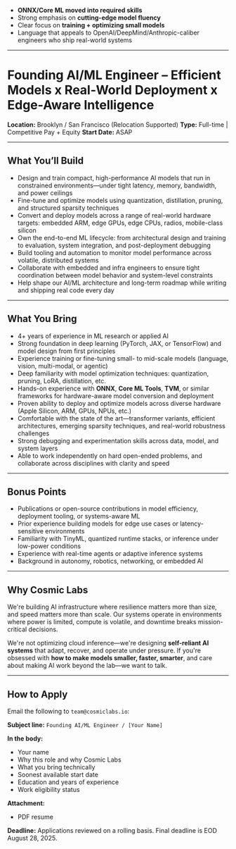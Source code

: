 * **ONNX/Core ML moved into required skills**
* Strong emphasis on **cutting-edge model fluency**
* Clear focus on **training + optimizing small models**
* Language that appeals to OpenAI/DeepMind/Anthropic-caliber engineers who ship real-world systems

---

# Founding AI/ML Engineer – Efficient Models x Real-World Deployment x Edge-Aware Intelligence

**Location:** Brooklyn / San Francisco (Relocation Supported)
**Type:** Full-time | Competitive Pay + Equity
**Start Date:** ASAP

---

## What You’ll Build

* Design and train compact, high-performance AI models that run in constrained environments—under tight latency, memory, bandwidth, and power ceilings
* Fine-tune and optimize models using quantization, distillation, pruning, and structured sparsity techniques
* Convert and deploy models across a range of real-world hardware targets: embedded ARM, edge GPUs, edge CPUs, radios, mobile-class silicon
* Own the end-to-end ML lifecycle: from architectural design and training to evaluation, system integration, and post-deployment debugging
* Build tooling and automation to monitor model performance across volatile, distributed systems
* Collaborate with embedded and infra engineers to ensure tight coordination between model behavior and system-level constraints
* Help shape our AI/ML architecture and long-term roadmap while writing and shipping real code every day

---

## What You Bring

* 4+ years of experience in ML research or applied AI
* Strong foundation in deep learning (PyTorch, JAX, or TensorFlow) and model design from first principles
* Experience training or fine-tuning small- to mid-scale models (language, vision, multi-modal, or agentic)
* Deep familiarity with model optimization techniques: quantization, pruning, LoRA, distillation, etc.
* Hands-on experience with **ONNX**, **Core ML Tools**, **TVM**, or similar frameworks for hardware-aware model conversion and deployment
* Proven ability to deploy and optimize models across diverse hardware (Apple Silicon, ARM, GPUs, NPUs, etc.)
* Comfortable with the state of the art—transformer variants, efficient architectures, emerging sparsity techniques, and real-world robustness challenges
* Strong debugging and experimentation skills across data, model, and system layers
* Able to work independently on hard open-ended problems, and collaborate across disciplines with clarity and speed

---

## Bonus Points

* Publications or open-source contributions in model efficiency, deployment tooling, or systems-aware ML
* Prior experience building models for edge use cases or latency-sensitive environments
* Familiarity with TinyML, quantized runtime stacks, or inference under low-power conditions
* Experience with real-time agents or adaptive inference systems
* Background in autonomy, robotics, networking, or embedded AI

---

## Why Cosmic Labs

We're building AI infrastructure where resilience matters more than size, and speed matters more than scale. Our systems operate in environments where power is limited, compute is volatile, and downtime breaks mission-critical decisions.

We're not optimizing cloud inference—we're designing **self-reliant AI systems** that adapt, recover, and operate under pressure. If you're obsessed with **how to make models smaller, faster, smarter**, and care about making AI work beyond the lab—we want to talk.

---

## How to Apply

Email the following to `team@cosmiclabs.io`:

**Subject line:**
`Founding AI/ML Engineer / [Your Name]`

**In the body:**

* Your name
* Why this role and why Cosmic Labs
* What you bring technically
* Soonest available start date
* Education and years of experience
* Work eligibility status

**Attachment:**

* PDF resume

**Deadline:** Applications reviewed on a rolling basis. Final deadline is EOD August 28, 2025.
